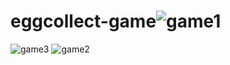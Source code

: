 # eggcollect-game![game1](https://github.com/anuragc10/eggcollect-game/assets/63997049/ff6e0be8-3b25-43d4-b1a2-3bcb9afecbb9)
![game3](https://github.com/anuragc10/eggcollect-game/assets/63997049/50841175-0375-4aec-872a-1342d8d71f07)
![game2](https://github.com/anuragc10/eggcollect-game/assets/63997049/3feb765c-2a77-4332-98a1-ad4d862cc706)
